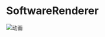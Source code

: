 ﻿# SoftwareRenderer
 
 
![动画](https://user-images.githubusercontent.com/54012057/158014143-8a80d31d-4e29-4b5d-ba67-bdbe3a9b8984.gif)
